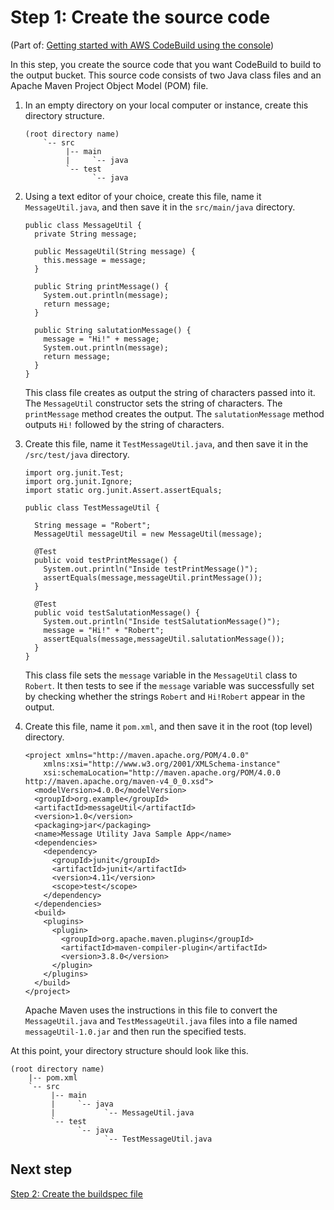 # Step 1: Create the source code<a name="getting-started-create-source-code-console"></a>

\(Part of: [Getting started with AWS CodeBuild using the console](getting-started.md)\)

In this step, you create the source code that you want CodeBuild to build to the output bucket\. This source code consists of two Java class files and an Apache Maven Project Object Model \(POM\) file\.

1. In an empty directory on your local computer or instance, create this directory structure\.

   ```
   (root directory name)
       `-- src
            |-- main
            |     `-- java
            `-- test
                  `-- java
   ```

1. Using a text editor of your choice, create this file, name it `MessageUtil.java`, and then save it in the `src/main/java` directory\.

   ```
   public class MessageUtil {
     private String message;
   
     public MessageUtil(String message) {
       this.message = message;
     }
   
     public String printMessage() {
       System.out.println(message);
       return message;
     }
   
     public String salutationMessage() {
       message = "Hi!" + message;
       System.out.println(message);
       return message;
     }
   }
   ```

   This class file creates as output the string of characters passed into it\. The `MessageUtil` constructor sets the string of characters\. The `printMessage` method creates the output\. The `salutationMessage` method outputs `Hi!` followed by the string of characters\.

1. Create this file, name it `TestMessageUtil.java`, and then save it in the `/src/test/java` directory\.

   ```
   import org.junit.Test;
   import org.junit.Ignore;
   import static org.junit.Assert.assertEquals;
   
   public class TestMessageUtil {
   
     String message = "Robert";    
     MessageUtil messageUtil = new MessageUtil(message);
      
     @Test
     public void testPrintMessage() {      
       System.out.println("Inside testPrintMessage()");     
       assertEquals(message,messageUtil.printMessage());
     }
   
     @Test
     public void testSalutationMessage() {
       System.out.println("Inside testSalutationMessage()");
       message = "Hi!" + "Robert";
       assertEquals(message,messageUtil.salutationMessage());
     }
   }
   ```

   This class file sets the `message` variable in the `MessageUtil` class to `Robert`\. It then tests to see if the `message` variable was successfully set by checking whether the strings `Robert` and `Hi!Robert` appear in the output\.

1. Create this file, name it `pom.xml`, and then save it in the root \(top level\) directory\.

   ```
   <project xmlns="http://maven.apache.org/POM/4.0.0" 
       xmlns:xsi="http://www.w3.org/2001/XMLSchema-instance"
       xsi:schemaLocation="http://maven.apache.org/POM/4.0.0 http://maven.apache.org/maven-v4_0_0.xsd">
     <modelVersion>4.0.0</modelVersion>
     <groupId>org.example</groupId>
     <artifactId>messageUtil</artifactId>
     <version>1.0</version>
     <packaging>jar</packaging>
     <name>Message Utility Java Sample App</name>
     <dependencies>
       <dependency>
         <groupId>junit</groupId>
         <artifactId>junit</artifactId>
         <version>4.11</version>
         <scope>test</scope>
       </dependency>	
     </dependencies>
     <build>
       <plugins>
         <plugin>
           <groupId>org.apache.maven.plugins</groupId>
           <artifactId>maven-compiler-plugin</artifactId>
           <version>3.8.0</version>
         </plugin>
       </plugins>
     </build>
   </project>
   ```

   Apache Maven uses the instructions in this file to convert the `MessageUtil.java` and `TestMessageUtil.java` files into a file named `messageUtil-1.0.jar` and then run the specified tests\. 

At this point, your directory structure should look like this\.

```
(root directory name)
    |-- pom.xml
    `-- src
         |-- main
         |     `-- java
         |           `-- MessageUtil.java
         `-- test
               `-- java
                     `-- TestMessageUtil.java
```

## Next step<a name="getting-started-create-source-code-console-next"></a>

[Step 2: Create the buildspec file](getting-started-create-build-spec-console.md)